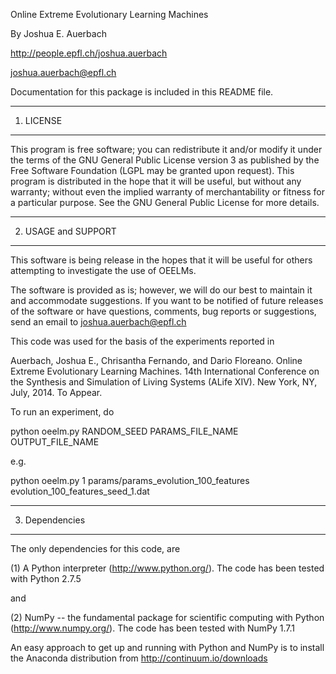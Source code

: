 Online Extreme Evolutionary Learning Machines

By Joshua E. Auerbach

http://people.epfl.ch/joshua.auerbach

joshua.auerbach@epfl.ch

Documentation for this package is included in this README file.  

-------------
1. LICENSE
-------------

This program is free software; you can redistribute it and/or modify it
under the terms of the GNU General Public License version 3 as published
by the Free Software Foundation (LGPL may be granted upon request). This 
program is distributed in the hope that it will be useful, but without any 
warranty; without even the implied warranty of merchantability or fitness for 
a particular purpose. See the GNU General Public License for more details.

---------------------
2. USAGE and SUPPORT
---------------------

This software is being release in the hopes that it will be useful for others
attempting to investigate the use of OEELMs.

The software is provided as is; however, we will do our best to maintain it 
and accommodate suggestions. If you want to be notified of future releases of 
the software or have questions, comments, bug reports or suggestions, send
an email to joshua.auerbach@epfl.ch

This code was used for the basis of the experiments reported in 

Auerbach, Joshua E., Chrisantha Fernando, and Dario Floreano.
Online Extreme Evolutionary Learning Machines.
14th International Conference on the Synthesis and Simulation of 
Living Systems (ALife XIV). New York, NY, July, 2014. To Appear. 


To run an experiment, do

 python oeelm.py RANDOM_SEED PARAMS_FILE_NAME OUTPUT_FILE_NAME

e.g.

 python oeelm.py 1 params/params_evolution_100_features evolution_100_features_seed_1.dat


---------------------
3. Dependencies
---------------------

The only dependencies for this code, are 

(1) A Python interpreter (http://www.python.org/).  The code has been tested with Python 2.7.5

and

(2) NumPy -- the fundamental package for scientific computing with Python (http://www.numpy.org/).  The code has been tested with NumPy 1.7.1

An easy approach to get up and running with Python and NumPy is to install the Anaconda distribution from http://continuum.io/downloads
